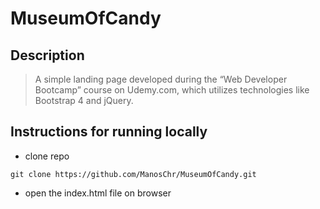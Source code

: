 # MuseumOfCandy
 
## Description

> A simple landing page developed during the “Web Developer Bootcamp” course on Udemy.com, which utilizes technologies like Bootstrap 4 and jQuery.

## Instructions for running locally

- clone repo

```
git clone https://github.com/ManosChr/MuseumOfCandy.git
```

- open the index.html file on browser
